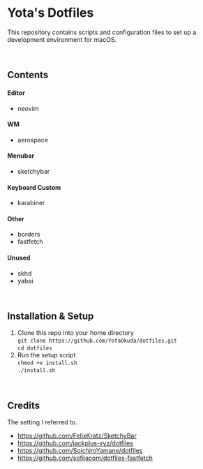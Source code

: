 # Yota's Dotfiles
This repository contains scripts and configuration files to set up a development environment for macOS.

<br>

## Contents
#### Editor  
  - neovim
#### WM  
  - aerospace
#### Menubar  
  - sketchybar
#### Keyboard Custom
  - karabiner
#### Other  
  - borders  
  - fastfetch
#### Unused  
  - skhd  
  - yabai

<br>

## Installation & Setup
1. Clone this repo into your home directory  
   `git clone https://github.com/YotaOkuda/dotfiles.git`  
   `cd dotfiles`
2. Run the setup script  
   `chmod +x install.sh`  
   `./install.sh`

<br>

## Credits
The setting I referred to.

- https://github.com/FelixKratz/SketchyBar
- https://github.com/jackplus-xyz/dotfiles
- https://github.com/SoichiroYamane/dotfiles
- https://github.com/sofijacom/dotfiles-fastfetch
